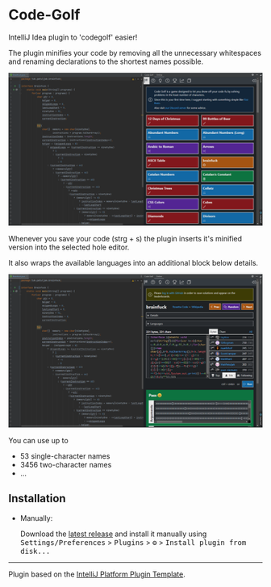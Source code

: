 # Code-Golf

<!-- Plugin description -->
IntelliJ Idea plugin to 'codegolf' easier!

The plugin minifies your code by removing all the unnecessary whitespaces and renaming
declarations to the shortest names possible.

![Tool window home](/screenshots/CodeGolfHome.png)

Whenever you save your code (strg + s) the plugin inserts it's minified
version into the selected hole editor.

It also wraps the available languages into an additional
block below details.

![Tool window hole](/screenshots/CodeGolfExampleHole.png)

You can use up to
-  53 single-character names
- 3456 two-character names
- ...
<!-- Plugin description end -->

## Installation
  
- Manually:

  Download the [latest release](https://github.com/MerlinTHS/Code-Golf/releases/latest) and install it manually using
  <kbd>Settings/Preferences</kbd> > <kbd>Plugins</kbd> > <kbd>⚙️</kbd> > <kbd>Install plugin from disk...</kbd>

---
Plugin based on the [IntelliJ Platform Plugin Template][template].

[template]: https://github.com/JetBrains/intellij-platform-plugin-template
